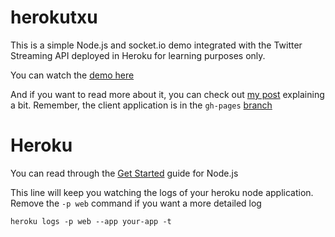 herokutxu
=========

This is a simple Node.js and socket.io demo integrated with the Twitter Streaming API deployed in Heroku for learning purposes only.

You can watch the [demo here][0]

And if you want to read more about it, you can check out [my post][2] explaining a bit. Remember, the client application is in the `gh-pages` [branch][3]

Heroku
======

You can read through the [Get Started][1] guide for Node.js

This line will keep you watching the logs of your heroku node application. Remove the `-p web` command if you want a more detailed log

	heroku logs -p web --app your-app -t

[0]: http://orloxx.github.io/herokutxu
[1]: https://devcenter.heroku.com/articles/nodejs
[2]: http://ikertxu.tumblr.com/post/56686134143/node-js-socket-io-and-the-twitter-streaming-api-in
[3]: https://github.com/orloxx/herokutxu/tree/gh-pages
